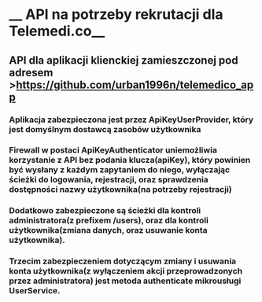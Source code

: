 # __ API na potrzeby rekrutacji dla Telemedi.co__

## API dla aplikacji klienckiej zamieszczonej pod adresem >https://github.com/urban1996n/telemedico_app
### Aplikacja zabezpieczona jest przez ApiKeyUserProvider, który jest domyślnym dostawcą zasobów użytkownika
### Firewall w postaci ApiKeyAuthenticator uniemożliwia korzystanie z API bez podania klucza(apiKey), który powinien być wysłany z każdym zapytaniem do niego, wyłączając ścieżki do logowania, rejestracji, oraz sprawdzenia dostępności nazwy użytkownika(na potrzeby rejestracji)
### Dodatkowo zabezpieczone są ścieżki dla kontroli administratora(z prefixem /users), oraz dla kontroli użytkownika(zmiana danych, oraz usuwanie konta użytkownika).
### Trzecim zabezpieczeniem dotyczącym zmiany i usuwania konta użytkownika(z wyłączeniem akcji przeprowadzonych przez administratora) jest metoda authenticate mikrousługi UserService.



